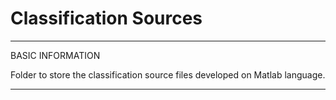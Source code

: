 # Classification Sources

*************************************************************
BASIC INFORMATION

Folder to store the classification source files developed on Matlab language.

*************************************************************